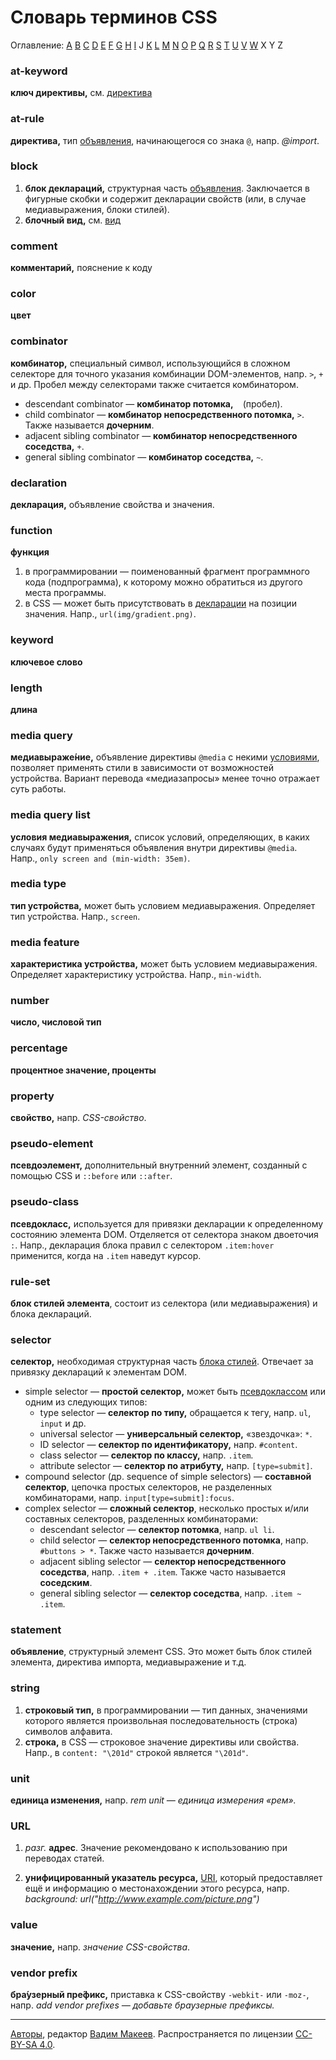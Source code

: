 # Словарь терминов CSS

Оглавление: [A](#a) [B](#b) [C](#c) [D](#d) [E](#e) [F](#f) [G](#g) [H](#h) [I](#i) J [K](#k) [L](#l) [M](#m) [N](#n) [O](#o) [P](#p) [Q](#q) [R](#r) [S](#s) [T](#t) [U](#u) [V](#v) [W](#w) X Y Z

### at-keyword

**ключ директивы,** см. [директива](#at-rule)

### at-rule

**директива,** тип [объявления](#statement), начинающегося со знака `@`, напр. _@import_.

### block

1. **блок деклараций,** структурная часть [объявления](#statement). Заключается в фигурные скобки и содержит декларации свойств (или, в случае медиавыражения, блоки стилей).
2. **блочный вид,** см. [вид](#display)

### comment

**комментарий,** пояснение к коду

### color

**цвет**

### combinator

**комбинатор,** специальный символ, использующийся в сложном селекторе для точного указания комбинации DOM-элементов, напр. `>`, `+` и др. Пробел между селекторами также считается комбинатором.

- descendant combinator — **комбинатор потомка,** ` ` (пробел).
- child combinator — **комбинатор непосредственного потомка,** `>`. Также называется **дочерним**.
- adjacent sibling combinator — **комбинатор непосредственного соседства,** `+`.
- general sibling combinator — **комбинатор соседства,** `~`.

### declaration

**декларация,** объявление свойства и значения.

### function

**функция**

1. в программировании — поименованный фрагмент программного кода (подпрограмма), к которому можно обратиться из другого места программы.
2. в CSS — может быть присутствовать в [декларации](#declaration) на позиции значения. Напр., `url(img/gradient.png)`.

### keyword

**ключевое слово**

### length

**длина**

### media query

**медиавыраже́ние,** объявление директивы `@media` с некими [условиями](#media-query-list), позволяет применять стили в зависимости от возможностей устройства. Вариант перевода «медиазапросы» менее точно отражает суть работы.

### media query list

**условия медиавыражения,** список условий, определяющих, в каких случаях будут применяться объявления внутри директивы `@media`. Напр., `only screen and (min-width: 35em)`.

### media type

**тип устройства,** может быть условием медиавыражения. Определяет тип устройства. Напр., `screen`.

### media feature

**характеристика устройства,** может быть условием медиавыражения. Определяет характеристику устройства. Напр., `min-width`.

### number

**число, числовой тип**

### percentage

**процентное значение, проценты**

### property

**свойство,** напр. _CSS-свойство_.

### pseudo-element

**псевдоэлемент,** дополнительный внутренний элемент, созданный с помощью CSS и `::before` или `::after`.

### pseudo-class

**псевдокласс,** используется для привязки декларации к определенному состоянию элемента DOM. Отделяется от селектора знаком двоеточия `:`. Напр., декларация блока правил с селектором `.item:hover` применится, когда на `.item` наведут курсор.

### rule-set

**блок стилей элемента**, состоит из селектора (или медиавыражения) и блока деклараций.

### selector

**селектор,** необходимая структурная часть [блока стилей](#rule-set). Отвечает за привязку деклараций к элементам DOM.

- simple selector — **простой селектор,** может быть [псевдоклассом](#pseudo-class) или одним из следующих типов:
    - type selector — **селектор по типу,** обращается к тегу, напр. `ul`, `input` и др.
    - universal selector — **универсальный селектор,** «звездочка»: `*`.
    - ID selector — **селектор по идентификатору,** напр. `#content`.
    - class selector — **селектор по классу,** напр. `.item`.
    - attribute selector — **селектор по атрибуту,** напр. `[type=submit]`.
- compound selector (др. sequence of simple selectors) — **составной селектор**, цепочка простых селекторов, не разделенных комбинаторами, напр. `input[type=submit]:focus`.
- complex selector — **сложный селектор**, несколько простых и/или составных селекторов, разделенных комбинаторами:
    - descendant selector — **селектор потомка**, напр. `ul li`.
    - child selector — **селектор непосредственного потомка**, напр. `#buttons > *`. Также часто называется **дочерним**.
    - adjacent sibling selector — **селектор непосредственного соседства**, напр. `.item + .item`. Также часто называется **соседским**.
    - general sibling selector — **селектор соседства**, напр. `.item ~ .item`.


### statement

**объявление**, структурный элемент CSS. Это может быть блок стилей элемента, директива импорта, медиавыражение и т.д.

### string

1. **строковый тип,** в программировании — тип данных, значениями которого является произвольная последовательность (строка) символов алфавита.
2. **строка,** в CSS — строковое значение директивы или свойства. Напр., в `content: "\201d"` строкой является `"\201d"`.

### unit

**единица изменения,** напр. _rem unit — единица измерения «рем»._

### URL

1. _разг._ **адрес**. Значение рекомендовано к использованию при переводах статей.

2. **унифицированный указатель ресурса,** [URI](#URI), который предоставляет ещё и информацию о местонахождении этого ресурса, напр. _background: url("http://www.example.com/picture.png")_

### value

**значение,** напр. _значение CSS-свойства_.

### vendor prefix

**бра́узерный пре́фикс,** приставка к CSS-свойству `-webkit-` или `-moz-`, напр. _add vendor prefixes — добавьте браузерные префиксы._

---
[Авторы](https://github.com/web-standards-ru/dictionary/graphs/contributors), редактор [Вадим Макеев](http://pepelsbey.net). Распространяется по лицензии [CC-BY-SA 4.0](http://creativecommons.org/licenses/by-sa/4.0/).
